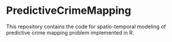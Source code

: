 # PredictiveCrimeMapping

This repository contains the code for spatio-temporal modeling of predictive crime mapping problem implemented in R.
